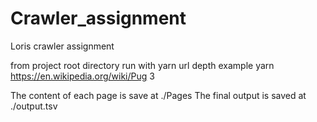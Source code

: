 # Crawler_assignment
Loris crawler assignment

from project root directory run with 
yarn url depth
example
yarn https://en.wikipedia.org/wiki/Pug 3

The content of each page is save at ./Pages
The final output is saved at ./output.tsv


